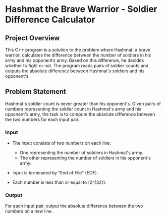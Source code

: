 # Hashmat the Brave Warrior - Soldier Difference Calculator

## Project Overview

This C++ program is a solution to the problem where Hashmat, a brave warrior, calculates the difference between the number of soldiers in his army and his opponent’s army. Based on this difference, he decides whether to fight or not. The program reads pairs of soldier counts and outputs the absolute difference between Hashmat's soldiers and his opponent's.

## Problem Statement

Hashmat's soldier count is never greater than his opponent's. Given pairs of numbers representing the soldier count in Hashmat's army and his opponent's army, the task is to compute the absolute difference between the two numbers for each input pair.

### Input

- The input consists of two numbers on each line: 
  - One representing the number of soldiers in Hashmat's army.
  - The other representing the number of soldiers in his opponent's army.
  
- Input is terminated by "End of File" (EOF).
- Each number is less than or equal to \(2^{32}\).

### Output

For each input pair, output the absolute difference between the two numbers on a new line.



